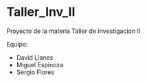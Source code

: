 # Taller_Inv_II
Proyecto de la materia Taller de Investigación II

Equipo:
+ David Llanes
+ Miguel Espinoza
+ Sergio Flores
